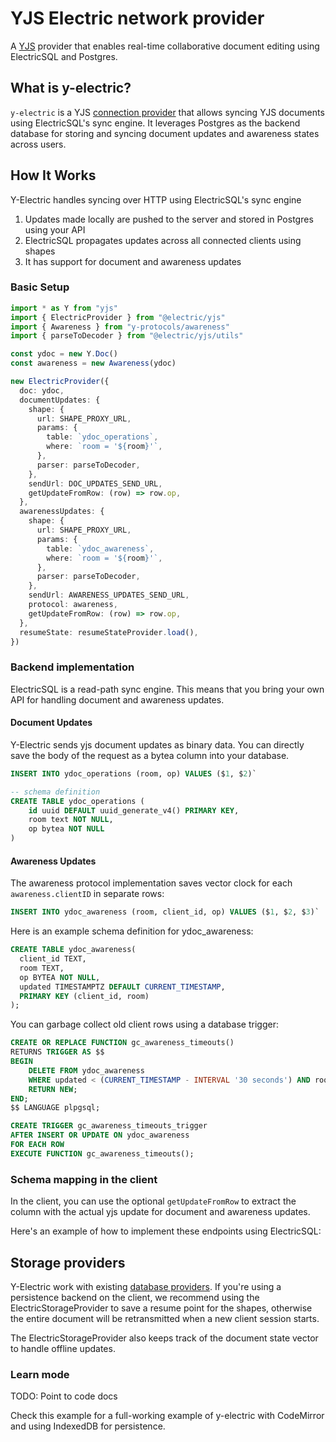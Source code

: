 # YJS Electric network provider

A [YJS](https://yjs.dev) provider that enables real-time collaborative document editing using ElectricSQL and Postgres.

## What is y-electric?

`y-electric` is a YJS [connection provider](https://docs.yjs.dev/ecosystem/connection-provider) that allows syncing YJS documents using ElectricSQL's sync engine. It leverages Postgres as the backend database for storing and syncing document updates and awareness states across users.

## How It Works

Y-Electric handles syncing over HTTP using ElectricSQL's sync engine

1. Updates made locally are pushed to the server and
   stored in Postgres using your API
2. ElectricSQL propagates updates across all connected clients using shapes
3. It has support for document and awareness updates

### Basic Setup

```typescript
import * as Y from "yjs"
import { ElectricProvider } from "@electric/yjs"
import { Awareness } from "y-protocols/awareness"
import { parseToDecoder } from "@electric/yjs/utils"

const ydoc = new Y.Doc()
const awareness = new Awareness(ydoc)

new ElectricProvider({
  doc: ydoc,
  documentUpdates: {
    shape: {
      url: SHAPE_PROXY_URL,
      params: {
        table: `ydoc_operations`,
        where: `room = '${room}'`,
      },
      parser: parseToDecoder,
    },
    sendUrl: DOC_UPDATES_SEND_URL,
    getUpdateFromRow: (row) => row.op,
  },
  awarenessUpdates: {
    shape: {
      url: SHAPE_PROXY_URL,
      params: {
        table: `ydoc_awareness`,
        where: `room = '${room}'`,
      },
      parser: parseToDecoder,
    },
    sendUrl: AWARENESS_UPDATES_SEND_URL,
    protocol: awareness,
    getUpdateFromRow: (row) => row.op,
  },
  resumeState: resumeStateProvider.load(),
})
```

### Backend implementation

ElectricSQL is a read-path sync engine. This means that you bring your own API for handling document and awareness updates.

#### Document Updates

Y-Electric sends yjs document updates as binary data. You can directly save the body of the request as a bytea column into your database.

```sql
INSERT INTO ydoc_operations (room, op) VALUES ($1, $2)`
```

```sql
-- schema definition
CREATE TABLE ydoc_operations (
    id uuid DEFAULT uuid_generate_v4() PRIMARY KEY,
    room text NOT NULL,
    op bytea NOT NULL
)
```

#### Awareness Updates

The awareness protocol implementation saves vector clock for each `awareness.clientID` in separate rows:

```sql
INSERT INTO ydoc_awareness (room, client_id, op) VALUES ($1, $2, $3)`
```

Here is an example schema definition for ydoc_awareness:

```sql
CREATE TABLE ydoc_awareness(
  client_id TEXT,
  room TEXT,
  op BYTEA NOT NULL,
  updated TIMESTAMPTZ DEFAULT CURRENT_TIMESTAMP,
  PRIMARY KEY (client_id, room)
);
```

You can garbage collect old client rows using a database trigger:

```sql
CREATE OR REPLACE FUNCTION gc_awareness_timeouts()
RETURNS TRIGGER AS $$
BEGIN
    DELETE FROM ydoc_awareness
    WHERE updated < (CURRENT_TIMESTAMP - INTERVAL '30 seconds') AND room = NEW.room;
    RETURN NEW;
END;
$$ LANGUAGE plpgsql;

CREATE TRIGGER gc_awareness_timeouts_trigger
AFTER INSERT OR UPDATE ON ydoc_awareness
FOR EACH ROW
EXECUTE FUNCTION gc_awareness_timeouts();
```

### Schema mapping in the client

In the client, you can use the optional `getUpdateFromRow` to extract the column with the actual yjs update for document and awareness updates.

Here's an example of how to implement these endpoints using ElectricSQL:

## Storage providers

Y-Electric work with existing [database providers](https://docs.yjs.dev/ecosystem/database-provider). If you're using a persistence backend on the client, we recommend using the ElectricStorageProvider to save a resume point for the shapes, otherwise the entire document will be retransmitted when a new client session starts.

The ElectricStorageProvider also keeps track of the document state vector to handle offline updates.

### Learn mode

TODO: Point to code docs

Check this example for a full-working example of y-electric with CodeMirror and using IndexedDB for persistence.
